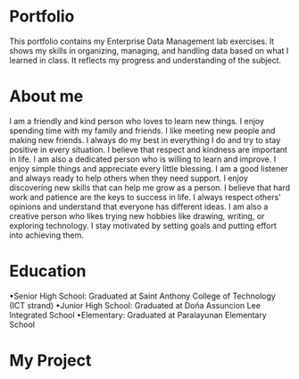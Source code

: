 # Portfolio
This portfolio contains my Enterprise Data Management lab exercises. It shows my skills in organizing, managing, and handling data based on what I learned in class. It reflects my progress and understanding of the subject.

# About me
I am a friendly and kind person who loves to learn new things. I enjoy spending time with my family and friends. I like meeting new people and making new friends.
I always do my best in everything I do and try to stay positive in every situation. I believe that respect and kindness are important in life.
I am also a dedicated person who is willing to learn and improve. I enjoy simple things and appreciate every little blessing.
I am a good listener and always ready to help others when they need support. I enjoy discovering new skills that can help me grow as a person.
I believe that hard work and patience are the keys to success in life. I always respect others' opinions and understand that everyone has different ideas. 
I am also a creative person who likes trying new hobbies like drawing, writing, or exploring technology. I stay motivated by setting goals and putting effort into achieving them.
# Education
•Senior High School: Graduated at Saint Anthony College of Technology (ICT strand)
•Junior High School: Graduated at Doña Assuncion Lee Integrated School
•Elementary: Graduated at Paralayunan Elementary School

# My Project
